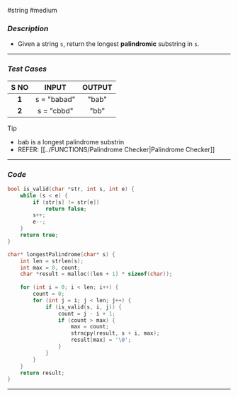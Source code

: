 #string #medium
### *Description*  ###

- Given a string `s`, return the longest **palindromic** substring  in `s`.
---
### *Test Cases* ###

| **S NO** |  **INPUT**  | **OUTPUT** |
| :------: | :---------: | :--------: |
|  **1**   | s = "babad" |   "bab"    |
|  **2**   | s = "cbbd"  |    "bb"    |

> [!TIP]
> - bab is a longest palindrome substrin
> - REFER: [[../FUNCTIONS/Palindrome Checker|Palindrome Checker]]

---
### *Code* ###

```c
bool is_valid(char *str, int s, int e) {
    while (s < e) {
        if (str[s] != str[e])
            return false;
        s++;
        e--;
    }
    return true;
}

char* longestPalindrome(char* s) {
    int len = strlen(s);
    int max = 0, count;
    char *result = malloc((len + 1) * sizeof(char));
    
    for (int i = 0; i < len; i++) {
        count = 0;
        for (int j = i; j < len; j++) {
            if (is_valid(s, i, j)) {
                count = j - i + 1;
                if (count > max) {
                    max = count;
                    strncpy(result, s + i, max);
                    result[max] = '\0';
                }
            }
        }
    }
    return result;
}

```
---